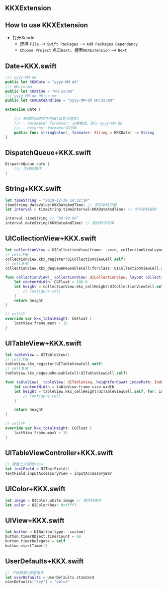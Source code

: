 ## KKXExtension

## <a id="How_to_use_KKXExtension"></a>How to use KKXExtension
* 打开Xcode
    * 选择 `File` --> `Swift Packages` --> `Add Packages Dependency`
    * `Choose Project` 点击`Next`，搜索`KKXExtension` --> `Next`


## <a id="Date+KKX.swift"></a>Date+KKX.swift
```swift
/// yyyy-MM-dd
public let KKXDate = "yyyy-MM-dd"
/// HH:ss:mm
public let KKXTime = "HH:ss:mm"
/// yyyy-MM-dd HH:ss:mm
public let KKXDateAndTime = "yyyy-MM-dd HH:ss:mm"

extension Date {
    
    /// 转成时间格式字符串(自定义格式)
    /// - Parameter formater: 日期格式，默认 yyyy-MM-dd
    /// - Returns: formater字符串
    public func stringValue(_ formater: String = KKXDate) -> String
}
```

## <a id="DispatchQueue+KKX.swift"></a>DispatchQueue+KKX.swift
```swift
DispatchQueue.safe {
    /// 主线程操作
}
```

## <a id="String+KKX.swift"></a>String+KKX.swift
```swift
let timeString = "2019-12-30 14:32:50"
timeString.dateValue(KKXDateAndTime) // 字符串转日期
let interval = timeString.timeInterval(KKXDateAndTime) // 字符串转毫秒

interval.timeString // “00:00:00”
interval.dateString(KKXDateAndTime) // 毫秒转字符串
```

## <a id="UICollectionView+KKX.swift"></a>UICollectionView+KKX.swift
```swift
let collectionView = UICollectionView(frame: .zero, collectionViewLayout: UICollectionViewFlowLayout())
// cell注册
collectionView.kkx_register(UICollectionViewCell.self)
// cell复用
collectionView.kkx_dequeueReusableCell(forClass: UICollectionViewCell.self, for: IndexPath(row: 0, section: 0))

func collectionView(_ collectionView: UICollectionView, layout collectionViewLayout: UICollectionViewLayout, sizeForItemAt indexPath: IndexPath) -> CGSize {
    let contentWidth: CGFloat = 100.0
    let height = collectionView.kkx_cellHeight(UICollectionViewCell.self, for: indexPath, contentWidth: contentWidth) { (cell) in
        // configure cell
    }
    return height
}

// cell中
override var kkx_totalHeight: CGFloat {
    lastView.frame.maxY + 15
}
```

## <a id="UITableView+KKX.swift"></a>UITableView+KKX.swift
```swift
let tableView = UITableView()
// cell注册
tableView.kkx_register(UITableViewCell.self)
// cell复用
tableView.kkx_dequeueReusableCell(UITableViewCell.self)

func tableView(_ tableView: UITableView, heightForRowAt indexPath: IndexPath) -> CGFloat {
    let contentWidth = tableView.frame.size.width
    let height = tableView.kkx_cellHeight(UITableViewCell.self, for: indexPath, contentWidth: contentWidth) { (cell) in
        // configure cell
    }

    return height
}
    
// cell中
override var kkx_totalHeight: CGFloat {
    lastView.frame.maxY + 15
}
```

## <a id="UITableViewController+KKX.swift"></a>UITableViewController+KKX.swift
```swift
// 键盘上方辅助view
let textField = UITextField()
textField.inputAccessoryView = inputAccessoryBar
```

## <a id="UIColor+KKX.swift"></a>UIColor+KKX.swift
```swift
let image = UIColor.white.image // 单色转图片
let color = UIColor(hex: 0xffff)
```

## <a id="UIView+KKX.swift"></a>UIView+KKX.swift
```swift
let button = UIButton(type: .custom)
button.timerObject.timerCount = 60
button.timerDelegate = self
button.startTimer()
```

## <a id="UserDefaults+KKX.swift"></a>UserDefaults+KKX.swift
```swift
// 下标获取/赋值操作
let userDefaults = UserDefaults.standard
userDefaults["key"] = "value"
```
